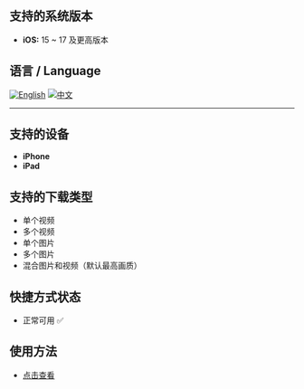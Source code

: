 ## 支持的系统版本
- **iOS:** 15 ~ 17 及更高版本
## 语言 / Language

[![English](https://img.shields.io/badge/lang-English-blue)](README.md)
[![中文](https://img.shields.io/badge/lang-中文-red)](README.zh.md)

---
## 支持的设备
- **iPhone**
- **iPad**

## 支持的下载类型
- 单个视频
- 多个视频
- 单个图片
- 多个图片
- 混合图片和视频（默认最高画质）

## 快捷方式状态
- 正常可用 ✅

## 使用方法
- [点击查看](https://fengguo.pages.dev/pages/twitter-dl)

